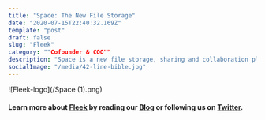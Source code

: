 ```yaml
---
title: "Space: The New File Storage"
date: "2020-07-15T22:40:32.169Z"
template: "post"
draft: false
slug: "Fleek"
category: ""Cofounder & COO""
description: "Space is a new file storage, sharing and collaboration platform with a focus on privacy. Stop letting companies spy on you. Finally take control of your privacy while still enjoying all your favorite features & tools."
socialImage: "/media/42-line-bible.jpg"
---
```


![Fleek-logo](/Space (1).png)

#### Learn more about [Fleek](https://Fleek.co) by reading our [Blog](https://blog.Fleek.co) or following us on [Twitter](https://twitter.com/Fleekhq).







